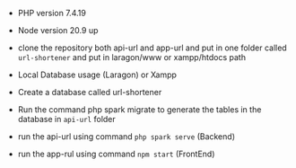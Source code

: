 - PHP version 7.4.19
- Node version 20.9 up

- clone the repository both api-url and app-url and put in one folder called `url-shortener` and put in laragon/www or xampp/htdocs path
- Local Database usage (Laragon) or Xampp
- Create a database called url-shortener
- Run the command php spark migrate to generate the tables in the database in `api-url` folder
- run the api-url using command `php spark serve` (Backend)
- run the app-rul using command `npm start` (FrontEnd)
